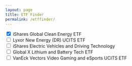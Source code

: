 ```yaml
---
layout: page
title: ETF Finder
permalink: /etffinder/
---
```


<div id="book-search-container">
    <div class='flexbox' id='buttons'>
        <div>
            <input type="checkbox" role="switch" value='ICLN' name="iShares Global Clean Energy ETF" checked='true' class='stockInput'>
            iShares Global Clean Energy ETF
        </div>
        <div>
            <input type="checkbox" role="switch" value='NewEnergy' name="Lyxor New Energy (DR) UCITS ETF" class='stockInput'>
            Lyxor New Energy (DR) UCITS ETF
        </div>
        <div>
            <input type="checkbox" role="switch" value='ECAR' name="iShares Electric Vehicles and Driving Technology" class='stockInput'>
            iShares Electric Vehicles and Driving Technology
        </div>
        <div>
            <input type="checkbox" role="switch" value='GlobalXBattery' name="Global X Lithium and Battery Tech ETF" class='stockInput'>
            Global X Lithium and Battery Tech ETF
        </div>
        <div>
            <input type="checkbox" role="switch" value='UCTESPO' name="VanEck Vectors Video Gaming and eSports UCITS ETF" class='stockInput'>
            VanEck Vectors Video Gaming and eSports UCITS ETF
        </div>
    </div>
    <div class='flexbox' id='holdings'></div>
</div>

<script src="/etffinder/table.js"></script>
<link rel="stylesheet" href="/etffinder/style.css" />